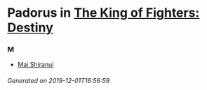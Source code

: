 # Padorus in [The King of Fighters: Destiny](https://myanimelist.net/anime/35204/The_King_of_Fighters__Destiny)

### M
* [Mai Shiranui](https://github.com/shadow578/Project-Padoru/blob/master/table-of-contents/characters/MaiShiranui.md)

###### Generated on 2019-12-01T16:56:59
